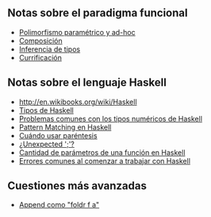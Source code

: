 Notas sobre el paradigma funcional
----------------------------------

-   [Polimorfismo paramétrico y ad-hoc](polimorfismo-parametrico-y-ad-hoc.html)
-   [Composición](composicion.html)
-   [Inferencia de tipos](inferencia-de-tipos.html)
-   [Currificación](currificacion.html)

Notas sobre el lenguaje Haskell
-------------------------------

-   <http://en.wikibooks.org/wiki/Haskell>
-   [Tipos de Haskell](tipos-de-haskell.html)
-   [Problemas comunes con los tipos numéricos de Haskell](problemas-comunes-con-los-tipos-numericos-de-haskell.html)
-   [Pattern Matching en Haskell](pattern-matching-en-haskell.html)
-   [Cuándo usar paréntesis](cuando-usar-parentesis.html)
-   [¿Unexpected ';'?](-unexpected-----.html)
-   [Cantidad de parámetros de una función en Haskell](cantidad-de-parametros-de-una-funcion-en-haskell.html)
-   [Errores comunes al comenzar a trabajar con Haskell](errores-comunes-al-comenzar-a-trabajar-con-haskell.html)

Cuestiones más avanzadas
------------------------

-   [Append como "foldr f a"](Append_como_"foldr_f_a" "wikilink")


